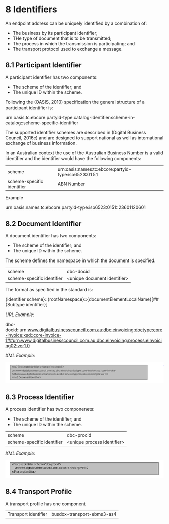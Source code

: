 # 8 Identifiers

An endpoint address can be uniquely identified by a combination of: 

 - The business by its participant identifier;
 - THe type of document that is to be transmitted;
 - The process in which the transmission is participating; and
 - The transport protocol used to exchange a message.

## 8.1 Participant Identifier

A participant identifier has two components:

 - The scheme of the identifier; and
 - The unique ID within the scheme.
 
Following the (OASIS, 2010) specification the general structure of a participant identifier is: 

urn:oasis:tc:ebcore:partyid-type:catalog-identifier:scheme-in-catalog::scheme-specific-identifier 

The supported identifier schemes are described in (Digital Business Council, 2016c) and are designed to support national as well as international exchange of business information. 

In an Australian context the use of the Australian Business Number is a valid identifier and the identifier would have the following components: 

| | |
| ---| ----|
scheme | urn:oasis:names:tc:ebcore:partyid-type:iso6523:0151 |
scheme-specific identifier | ABN Number | 


Example

urn:oasis:names:tc:ebcore:partyid-type:iso6523:0151::23601120601 

## 8.2 Document Identifier

A document identifier has two components:

 - The scheme of the identifier; and
 - The unique ID within the scheme.
 
The scheme defines the namespace in which the document is specified.

| | |
| ---| ----|
scheme | dbc-docid |
scheme-specific identifier | &lt;unique document identifier&gt; |

The format as specified in the standard is: 

{identifier scheme}::{rootNamespace}::{documentElementLocalName}[##{Subtype identifier}] 

*URL Example:*

dbc-docid::urn:www.digitalbusinesscouncil.com.au:dbc:einvoicing:doctype:core-invoice:xsd::core-invoice-1##urn:www.digitalbusinesscouncil.com.au:dbc:einvoicing:process:einvoicing02:ver1.0 

*XML Example:* 

![documentidentifier_Logo](/images/document-identifier.PNG) 

## 8.3 Process Identifier

A process identifier has two componenets:

 - The scheme of the identifier; and
 - The unique ID within the scheme.

| | |
| --| ---|
scheme | dbc-procid |
scheme-specific identifier | &lt;unique process identifier&gt; |

*XML Example:*

![/images/Process-identifier_Logo](/images/Process-identifier.PNG)

## 8.4 Transport Profile

A transport profile has one component

| | |
| ---| ---|
Transport identifier| busdox-transport-ebms3-as4 |


